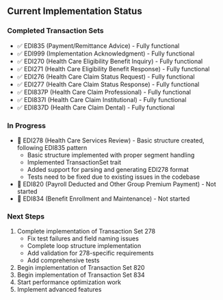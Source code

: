 ## Current Implementation Status

### Completed Transaction Sets
- ✅ EDI835 (Payment/Remittance Advice) - Fully functional
- ✅ EDI999 (Implementation Acknowledgment) - Fully functional
- ✅ EDI270 (Health Care Eligibility Benefit Inquiry) - Fully functional
- ✅ EDI271 (Health Care Eligibility Benefit Response) - Fully functional
- ✅ EDI276 (Health Care Claim Status Request) - Fully functional
- ✅ EDI277 (Health Care Claim Status Response) - Fully functional
- ✅ EDI837P (Health Care Claim Professional) - Fully functional
- ✅ EDI837I (Health Care Claim Institutional) - Fully functional
- ✅ EDI837D (Health Care Claim Dental) - Fully functional

### In Progress
- 🔄 EDI278 (Health Care Services Review) - Basic structure created, following EDI835 pattern
  - Basic structure implemented with proper segment handling
  - Implemented TransactionSet trait
  - Added support for parsing and generating EDI278 format
  - Tests need to be fixed due to existing issues in the codebase
- 🔄 EDI820 (Payroll Deducted and Other Group Premium Payment) - Not started
- 🔄 EDI834 (Benefit Enrollment and Maintenance) - Not started

### Next Steps
1. Complete implementation of Transaction Set 278
   - Fix test failures and field naming issues
   - Complete loop structure implementation
   - Add validation for 278-specific requirements
   - Add comprehensive tests
2. Begin implementation of Transaction Set 820
3. Begin implementation of Transaction Set 834
4. Start performance optimization work
5. Implement advanced features

